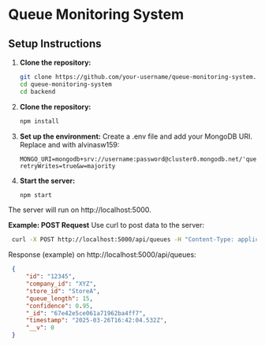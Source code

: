 # Queue Monitoring System

## Setup Instructions

1. **Clone the repository:**

   ```bash
   git clone https://github.com/your-username/queue-monitoring-system.git
   cd queue-monitoring-system
   cd backend
   ```

2. **Clone the repository:**

   ```bash
   npm install
   ```

3. **Set up the environment:**
Create a .env file and add your MongoDB URI. Replace <username> and <password> with alvinasw159:

   ```env
   MONGO_URI=mongodb+srv://username:password@cluster0.mongodb.net/'queue_app?retryWrites=true&w=majority

   ```

4. **Start the server:**

   ```bash
   npm start
   ```
The server will run on http://localhost:5000.


**Example: POST Request**
Use curl to post data to the server:

   ```bash
    curl -X POST http://localhost:5000/api/queues -H "Content-Type: application/json" -d "{\"id\":\"12345\", \"company_id\":\"XYZ\", \"store_id\":\"StoreA\", \"queue_length\":15, \"confidence\":0.95}"
   ```

Response (example) on http://localhost:5000/api/queues:

   ```json
    {
        "id": "12345",
        "company_id": "XYZ",
        "store_id": "StoreA",
        "queue_length": 15,
        "confidence": 0.95,
        "_id": "67e42e5ce061a71962ba4ff7",
        "timestamp": "2025-03-26T16:42:04.532Z",
        "__v": 0
    }

   ```